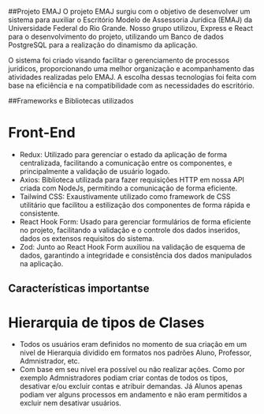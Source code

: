 ##Projeto EMAJ
O projeto EMAJ surgiu com o objetivo de desenvolver um sistema para auxiliar o Escritório Modelo de Assessoria Jurídica (EMAJ) da Universidade Federal do Rio Grande. Nosso grupo utilizou, Express e React para o desenvolvimento do projeto, utilizando um Banco de dados PostgreSQL para a realização do dinamismo da aplicação.

O sistema foi criado visando facilitar o gerenciamento de processos jurídicos, proporcionando uma melhor organização e acompanhamento das atividades realizadas pelo EMAJ. A escolha dessas tecnologias foi feita com base na eficiência e na compatibilidade com as necessidades do escritório.

##Frameworks e Bibliotecas utilizados
# Front-End
 - Redux: Utilizado para gerenciar o estado da aplicação de forma centralizada, facilitando a comunicação entre os componentes, e principalmente a validação de usuário logado.
 - Axios: Biblioteca utilizada para fazer requisições HTTP em nossa API criada com NodeJs, permitindo a comunicação de forma eficiente.
 - Tailwind CSS: Exaustivamente utilizado como framework de CSS utilitário que facilitou a estilização dos componentes de forma rápida e consistente.
 - React Hook Form: Usado para gerenciar formulários de forma eficiente no projeto, facilitando a validação e o controle dos dados inseridos, dados os extensos requisitos do sistema.
 - Zod: Junto ao React Hook Form auxiliou na validação de esquema de dados, garantindo a integridade e consistência dos dados manipulados na aplicação.


## Características importantse
# Hierarquia de tipos de Clases
 - Todos os usuários eram definidos no momento de sua criação em um nivel de Hierarquia dividido em formatos nos padrões Aluno, Professor, Admnistrador, etc. 
 - Com base em seu nível era possível ou não realizar ações. Como por exemplo Admnistradores podiam criar contas de todos os tipos, desativar e/ou excluir contas e atribuir demandas. Já Alunos apenas podiam ver alguns processos em andamento e não eram permitidos a excluir nem desativar usuários.

